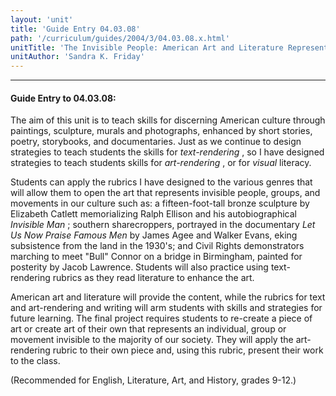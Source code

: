 ```yaml
---
layout: 'unit'
title: 'Guide Entry 04.03.08'
path: '/curriculum/guides/2004/3/04.03.08.x.html'
unitTitle: 'The Invisible People: American Art and Literature Represents the Marginalized and Disenfranchised'
unitAuthor: 'Sandra K. Friday'
---
```


<body>
<hr/>
 <h4>
  Guide Entry to 04.03.08:
 </h4>
 <p>
  The aim of this unit is to teach skills for discerning American culture through paintings, sculpture, murals and photographs, enhanced by short stories, poetry, storybooks, and documentaries. Just as we continue to design strategies to teach students the skills for
  <i>
   text-rendering
  </i>
  , so I have designed strategies to teach students skills for
  <i>
   art-rendering
  </i>
  , or for
  <i>
   visual
  </i>
  literacy.
 </p>
<p>
  Students can apply the rubrics I have designed to the various genres that will allow them to open the art that represents invisible people, groups, and movements in our culture such as: a fifteen-foot-tall bronze sculpture by Elizabeth Catlett memorializing Ralph Ellison and his autobiographical
  <i>
   Invisible Man
  </i>
  ; southern sharecroppers, portrayed in the documentary
  <i>
   Let Us Now Praise Famous Men
  </i>
  by James Agee and Walker Evans, eking subsistence from the land in the 1930's; and Civil Rights demonstrators marching to meet "Bull" Connor on a bridge in Birmingham, painted for posterity by Jacob Lawrence. Students will also practice using text-rendering rubrics as they read literature to enhance the art.
 </p>
<p>
  American art and literature will provide the content, while the rubrics for text and art-rendering and writing will arm students with skills and strategies for future learning. The final project requires students to re-create a piece of art or create art of their own that represents an individual, group or movement invisible to the majority of our society. They will apply the art-rendering rubric to their own piece and, using this rubric, present their work to the class.
 </p>
<p>
  (Recommended for English, Literature, Art, and History, grades 9-12.)
 </p>

</body>
